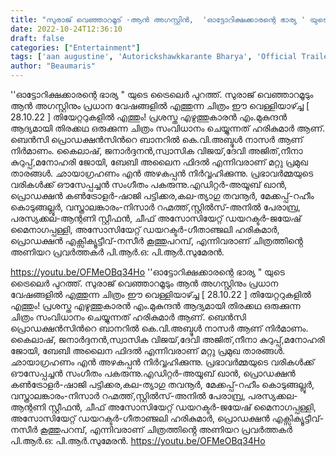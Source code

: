 ```yaml
---
title: "സുരാജ് വെഞ്ഞാറമൂട് -ആൻ അഗസ്റ്റിൻ,  'ഓട്ടോറിക്ഷക്കാരന്റെ ഭാര്യ ' യുടെ ട്രൈലെർ പുറത്ത്."
date: 2022-10-24T12:36:10
draft: false
categories: ["Entertainment"]
tags: ['aan augustine', 'Autorickshawkkarante Bharya', 'Official Trailer', 'suraj venjarammoodu']
author: "Beaumaris"
---
```


''ഓട്ടോറിക്ഷക്കാരന്റെ ഭാര്യ " യുടെ ട്രൈലെർ പുറത്ത്. സുരാജ് വെഞ്ഞാറമൂടും ആൻ അഗസ്റ്റിനും പ്രധാന വേഷങ്ങളിൽ എത്തുന്ന ചിത്രം ഈ വെള്ളിയാഴ്ച്ച [ 28.10.22 ] തിയേറ്ററുകളിൽ എത്തും! പ്രശസ്ത എഴുത്തുകാരൻ എം.മുകുന്ദൻ ആദ്യമായി തിരക്കഥ ഒരുക്കുന്ന ചിത്രം സംവിധാനം ചെയ്യുന്നത് ഹരികുമാർ ആണ്. ബെന്‍സി പ്രൊഡക്ഷന്‍സിന്‍റെ ബാനറില്‍ കെ.വി.അബ്ദുൾ നാസര്‍ ആണ് നിർമാണം. കൈലാഷ്, ജനാർദ്ദനൻ,സ്വാസിക വിജയ്,ദേവി അജിത്,നീനാ കുറുപ്പ്,മനോഹരി ജോയി, ബേബി അലൈന ഫിദൽ എന്നിവരാണ് മറ്റു പ്രമുഖ താരങ്ങൾ. ഛായാഗ്രഹണം എൻ അഴകപ്പൻ നിർവ്വഹിക്കുന്നു. പ്രഭാവർമ്മയുടെ വരികൾക്ക് ഔസേപ്പച്ചൻ സംഗീതം പകരുന്നു.എഡിറ്റർ-അയൂബ് ഖാൻ, പ്രൊഡക്ഷൻ കൺട്രോളർ-ഷാജി പട്ടിക്കര,കല-ത്യാഗു തവനൂർ, മേക്കപ്പ്-റഹീം കൊടുങ്ങല്ലൂർ, വസ്ത്രാലങ്കാരം-നിസാർ റഹ്മത്ത്,സ്റ്റിൽസ്-അനിൽ പേരാമ്പ്ര, പരസ്യക്കല-ആന്റണി സ്റ്റീഫൻ, ചീഫ് അസോസിയേറ്റ് ഡയറക്ടർ-ജയേഷ് മൈനാഗപ്പള്ളി, അസോസിയേറ്റ് ഡയറക്ടർ-ഗീതാഞ്ജലി ഹരികുമാർ, പ്രൊഡക്ഷൻ എക്സിക്യൂട്ടീവ്-നസീർ കൂത്തുപറമ്പ്, എന്നിവരാണ് ചിത്രത്തിൻ്റെ അണിയറ പ്രവർത്തകർ പി.ആർ.ഒ: പി.ആർ.സുമേരൻ.

https://youtu.be/OFMeOBq34Ho
''ഓട്ടോറിക്ഷക്കാരന്റെ ഭാര്യ " യുടെ ട്രൈലെർ പുറത്ത്. സുരാജ് വെഞ്ഞാറമൂടും ആൻ അഗസ്റ്റിനും പ്രധാന വേഷങ്ങളിൽ എത്തുന്ന ചിത്രം ഈ വെള്ളിയാഴ്ച്ച [ 28.10.22 ] തിയേറ്ററുകളിൽ എത്തും! പ്രശസ്ത എഴുത്തുകാരൻ എം.മുകുന്ദൻ ആദ്യമായി തിരക്കഥ ഒരുക്കുന്ന ചിത്രം സംവിധാനം ചെയ്യുന്നത് ഹരികുമാർ ആണ്. ബെന്‍സി പ്രൊഡക്ഷന്‍സിന്‍റെ ബാനറില്‍ കെ.വി.അബ്ദുൾ നാസര്‍ ആണ് നിർമാണം. കൈലാഷ്, ജനാർദ്ദനൻ,സ്വാസിക വിജയ്,ദേവി അജിത്,നീനാ കുറുപ്പ്,മനോഹരി ജോയി, ബേബി അലൈന ഫിദൽ എന്നിവരാണ് മറ്റു പ്രമുഖ താരങ്ങൾ. ഛായാഗ്രഹണം എൻ അഴകപ്പൻ നിർവ്വഹിക്കുന്നു. പ്രഭാവർമ്മയുടെ വരികൾക്ക് ഔസേപ്പച്ചൻ സംഗീതം പകരുന്നു.എഡിറ്റർ-അയൂബ് ഖാൻ, പ്രൊഡക്ഷൻ കൺട്രോളർ-ഷാജി പട്ടിക്കര,കല-ത്യാഗു തവനൂർ, മേക്കപ്പ്-റഹീം കൊടുങ്ങല്ലൂർ, വസ്ത്രാലങ്കാരം-നിസാർ റഹ്മത്ത്,സ്റ്റിൽസ്-അനിൽ പേരാമ്പ്ര, പരസ്യക്കല-ആന്റണി സ്റ്റീഫൻ, ചീഫ് അസോസിയേറ്റ് ഡയറക്ടർ-ജയേഷ് മൈനാഗപ്പള്ളി, അസോസിയേറ്റ് ഡയറക്ടർ-ഗീതാഞ്ജലി ഹരികുമാർ, പ്രൊഡക്ഷൻ എക്സിക്യൂട്ടീവ്-നസീർ കൂത്തുപറമ്പ്, എന്നിവരാണ് ചിത്രത്തിൻ്റെ അണിയറ പ്രവർത്തകർ പി.ആർ.ഒ: പി.ആർ.സുമേരൻ. https://youtu.be/OFMeOBq34Ho
